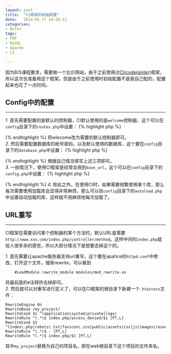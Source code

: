 ```yaml
---
layout: post
title:  "CI框架的初始配置"
date:   2014-05-17 14:20:11
categories: 
- Notes 
tags:
- PHP
- MySQL
- Apache
- CI

---
```


因为B/S课程要求，需要做一个比价网站，由于之前使用过[CI(codeigniter)](http://codeigniter.org.cn/)框架，所以这次也准备用这个框架。但是由于之前使用时初始配置不是我自己配的，配置起来也花了一点时间。

## Config中的配置
---

_1._ 首先需要配置的是默认的控制器，CI默认使用的是`welcome`控制器，这个可以在`config`目录下的`routes.php`中设置：
{% highlight php %}
<?php 
	$route['default_controller'] = "welcome";
?>
{% endhighlight %}
将wlecome改为需要的默认控制器即可。  
_2._ 然后需要配置数据库的帐号密码，以及默认使用的数据库，这个要在`config`目录下的`database.php`中设置：
{% highlight php %}
<?php 
	$db['default']['username'] = "root";
	$db['default']['password'] = "";
	$db['default']['database'] = "";
?>
{% endhighlight %}
根据自己情况填写上述三项即可。  
_3._ 一般情况下，使用CI框架是经常会用到`base_url`，这个可以在`config`目录下的`config.php`中设置：
{% highlight php %}
<?php 
	$config['base_url'] = "";
?>
{% endhighlight %}
_4._ 除此之外，在使用CI时，如果需要频繁使用某个库，那么每次需要使用加载库会显得非常麻烦，那么可以张`config`目录下的`autoload.php`中设置自动加载的库，这样就不用麻烦地每次加载了。  


## URL重写
---

CI框架在需要访问某个控制器的某个方法时，默认URL是需要`http://www.xxx.com/index.php/controller/method`。这样中间的`index.php`就给人很多余的感觉，所以大部分情况下是想要去掉这个的。

_1._ 首先需要让apache服务器支持url重写，这个要在apahce的`httpd.conf`中修改，打开这个文件，搜索rewrite，可以看到

		#LoadModule rewrite_module modules/mod_rewrite.so

将最前面的`#`注释符去掉即可。  
_2._ 然后就可以对重写进行定义了，可以在CI框架的根目录下新建一个`.htaccess`文件：
><IfModule mod_rewrite.c>
	RewriteEngine On  
	RewriteBase /my_project/  
	RewriteCond $1 ^(application|system|private|logs)  
	RewriteRule ^(.*)$ index.php/access_denied/$1 [PT,L]  
	RewriteCond $1 ^(index\.php|robots\.txt|favicon\.ico|public|assets|css|js|images|resource)  
	RewriteRule ^(.*)$ - [PT,L]  
	RewriteRule ^(.*)$ index.php/$1 [PT,L]  
</IfModule>

其中`my_project`替换为自己的项目名，即在web根目录下这个项目的文件夹名。








